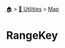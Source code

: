 <!--startTocHeader-->
[🏠](../../README.md) > [🔧 Utilities](../README.md) > [Map](README.md)
# RangeKey
<!--endTocHeader--

TODO: Write about `RangeKey`

!--startTocSubTopic-->
<!--endTocSubTopic-->